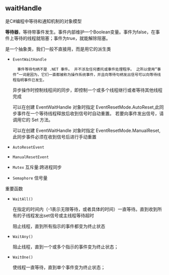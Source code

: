 ## waitHandle


是C#编程中等待和通知机制的对象模型

**等待器**，等待带事件发生。事件内部维护一个Boolean变量。事件为false，在事件上等待的线程就阻塞；事件为true，就能解除阻塞。

是一个抽象类，我们一般不直接用，而是用它的派生类

* ```EventWaitHandle```

        事件等待句柄不是 .NET 事件。 并不涉及任何委托或事件处理程序。 之所以使用“事件”一词是因为，它们一直都被称为操作系统事件，并且向等待句柄发出信号可以向等待线程指明事件已发生。

    异步操作时控制线程间的同步，即控制一个或多个线程继行或者等待其他线程完成

    可以在创建 EventWaitHandle 对象时指定 EventResetMode.AutoReset,此同步事件在一个等待线程释放后收到信号时自动重置。 若要向事件发出信号，请调用它的 Set 方法。

    可以在创建 EventWaitHandle 对象时指定 EventResetMode.ManualReset,此同步事件必须在收到信号后进行手动重置


* ```AutoResetEvent```


* ```ManualResetEvent```


* ```Mutex``` 互斥量:跨进程同步

* ```Semaphore``` 信号量

重要函数

* ```WaitAll()```

    在指定的时间内（-1表示无限等待，或者具体的时间）一直等待。直到收到所有的子线程发出set信号或主线程等待超时

    阻止线程，直到所有指示的事件都变为终止状态

* ```WaitAny()```

    阻止线程，直到一个或多个指示的事件变为终止状态；

* ```WaitOne()```

    使线程一直等待，直到单个事件变为终止状态；